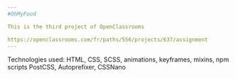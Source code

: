 ```yaml
---
#OhMyFood

This is the third project of OpenClassrooms

https://openclassrooms.com/fr/paths/556/projects/637/assignment
---
```


Technologies used: HTML, CSS, SCSS, animations, keyframes, mixins, npm scripts PostCSS, Autoprefixer, CSSNano

